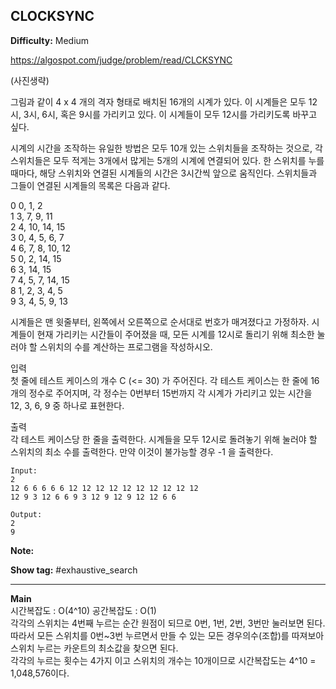 ## CLOCKSYNC

**Difficulty:** Medium

https://algospot.com/judge/problem/read/CLCKSYNC

(사진생략) <br/>

그림과 같이 4 x 4 개의 격자 형태로 배치된 16개의 시계가 있다. 이 시계들은 모두 12시, 3시, 6시, 혹은 9시를 가리키고 있다. 이 시계들이 모두 12시를 가리키도록 바꾸고 싶다. <br/>

시계의 시간을 조작하는 유일한 방법은 모두 10개 있는 스위치들을 조작하는 것으로, 각 스위치들은 모두 적게는 3개에서 많게는 5개의 시계에 연결되어 있다. 한 스위치를 누를 때마다, 해당 스위치와 연결된 시계들의 시간은 3시간씩 앞으로 움직인다. 스위치들과 그들이 연결된 시계들의 목록은 다음과 같다. <br/>

0	0, 1, 2 <br/>
1	3, 7, 9, 11 <br/>
2	4, 10, 14, 15 <br/>
3	0, 4, 5, 6, 7 <br/>
4	6, 7, 8, 10, 12 <br/>
5	0, 2, 14, 15 <br/>
6	3, 14, 15 <br/>
7	4, 5, 7, 14, 15 <br/>
8	1, 2, 3, 4, 5 <br/>
9	3, 4, 5, 9, 13 <br/>

시계들은 맨 윗줄부터, 왼쪽에서 오른쪽으로 순서대로 번호가 매겨졌다고 가정하자. 시계들이 현재 가리키는 시간들이 주어졌을 때, 모든 시계를 12시로 돌리기 위해 최소한 눌러야 할 스위치의 수를 계산하는 프로그램을 작성하시오. <br/>

입력 <br/>
첫 줄에 테스트 케이스의 개수 C (<= 30) 가 주어진다. 
각 테스트 케이스는 한 줄에 16개의 정수로 주어지며, 각 정수는 0번부터 15번까지 각 시계가 가리키고 있는 시간을 12, 3, 6, 9 중 하나로 표현한다. <br/>

출력 <br/>
각 테스트 케이스당 한 줄을 출력한다. 시계들을 모두 12시로 돌려놓기 위해 눌러야 할 스위치의 최소 수를 출력한다. 만약 이것이 불가능할 경우 -1 을 출력한다. <br/>

```
Input:
2
12 6 6 6 6 6 12 12 12 12 12 12 12 12 12 12 
12 9 3 12 6 6 9 3 12 9 12 9 12 12 6 6

Output: 
2
9
```

**Note:**

**Show tag:** \#exhaustive\_search

------------------------------------

**Main** <br/>
시간복잡도 : O(4^10) 공간복잡도 : O(1) <br/>
각각의 스위치는 4번째 누르는 순간 원점이 되므로 0번, 1번, 2번, 3번만 눌러보면 된다. <br/>
따라서 모든 스위치를 0번~3번 누르면서 만들 수 있는 모든 경우의수(조합)를 따져보아 스위치 누르는 카운트의 최소값을 찾으면 된다. <br/>
각각의 누르는 횟수는 4가지 이고 스위치의 개수는 10개이므로 시간복잡도는 4^10 = 1,048,576이다.